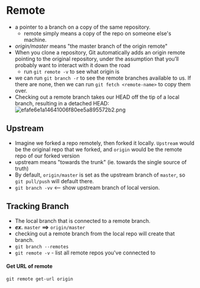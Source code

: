
# Remote
- a pointer to a branch on a copy of the same repository.
	- remote simply means a copy of the repo on someone else's machine.
- *origin/master* means "the master branch of the origin remote"
- When you clone a repository, Git automatically adds an origin remote pointing to the original repository, under the assumption that you’ll probably want to interact with it down the road
	- run `git remote -v` to see what origin is
- we can run `git branch -r` to see the remote branches available to us. If there are none, then we can run `git fetch <remote-name>` to copy them over.
- Checking out a remote branch takes our HEAD off the tip of a local branch, resulting in a detached HEAD:
![efafe6e1a14641006f80ee5a895572b2.png](:/287b1c5127484a3b99356dfdfa60acbc)

## Upstream
- Imagine we forked a repo remotely, then forked it locally. `Upstream` would be the original repo that we forked, and `origin` would be the remote repo of our forked version
- upstream means "towards the trunk" (ie. towards the single source of truth)
- By default, `origin/master` is set as the upstream branch of `master`, so `git pull/push` will default there.
- `git branch -vv` <-- show upstream branch of local version.

## Tracking Branch
- The local branch that is connected to a remote branch.
- ***ex.*** `master` **==>** `origin/master`
- checking out a remote branch from the local repo will create that branch.
- `git branch --remotes`
- `git remote -v` - list all remote repos you've connected to

#### Get URL of remote
`git remote get-url origin`